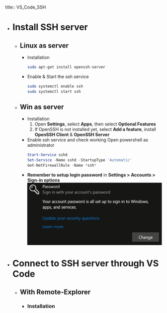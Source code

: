 title:: VS_Code_SSH

- # Install SSH server
	- ## Linux as server
		- Installation
		  ```bash
		  sudo apt-get install openssh-server
		  ```
		- Enable & Start the ssh service
		  ```bash
		  sudo systemctl enable ssh
		  sudo systemctl start ssh
		  ```
	- ## Win as server
		- Installation
		  1. Open **Settings**, select **Apps**, then select **Optional Features**
		  2. If OpenSSH is not installed yet, select **Add a feature**, install **OpenSSH Client** & **OpenSSH Server**
		- Enable ssh service and check working
		  Open powershell as administrator
		  ```powershell
		  Start-Service sshd
		  Set-Service -Name sshd -StartupType 'Automatic'
		  Get-NetFirewallRule -Name *ssh*
		  ```
		- **Remember to setup login password** in **Settings > Accounts > Sign-in options**
		  ![image.png](../assets/image_1666464085880_0.png)
- # Connect to SSH server through VS Code
	- ## With Remote-Explorer
		- ### Installation
